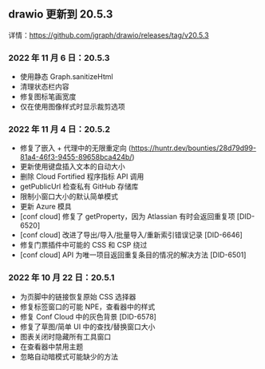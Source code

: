 ## drawio 更新到 20.5.3

详情：https://github.com/jgraph/drawio/releases/tag/v20.5.3

### 2022 年 11 月 6 日：20.5.3

- 使用静态 Graph.sanitizeHtml
- 清理状态栏内容
- 修复图标笔画宽度
- 仅在使用图像样式时显示裁剪选项

### 2022 年 11 月 4 日：20.5.2

- 修复了嵌入 + 代理中的无限重定向 (https://huntr.dev/bounties/28d79d99-81a4-46f3-9455-89658bca424b/)
- 更新使用键盘插入文本的自动大小
- 删除 Cloud Fortified 程序指标 API 调用
- getPublicUrl 检查私有 GitHub 存储库
- 限制小窗口大小的默认简单模式
- 更新 Azure 模具
- [conf cloud] 修复了 getProperty，因为 Atlassian 有时会返回重复项 [DID-6520]
- [conf cloud] 改进了导出/导入/批量导入/重新索引错误记录 [DID-6646]
- 修复门票插件中可能的 CSS 和 CSP 绕过
- [conf cloud] API 为唯一项目返回重复条目的情况的解决方法 [DID-6501]

### 2022 年 10 月 22 日：20.5.1

- 为页脚中的链接恢复原始 CSS 选择器
- 修复标签窗口的可能 NPE，查看器中的样式
- 修复 Conf Cloud 中的灰色背景 [DID-6578]
- 修复了草图/简单 UI 中的查找/替换窗口大小
- 图表关闭时隐藏所有工具窗口
- 在查看器中禁用主题
- 忽略自动暗模式可能缺少的方法
